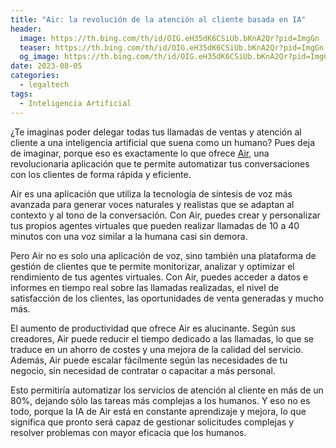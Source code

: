 ```yaml
---
title: "Air: la revolución de la atención al cliente basada en IA"
header:
  image: https://th.bing.com/th/id/OIG.eH35dK6CSiUb.bKnA2Qr?pid=ImgGn
  teaser: https://th.bing.com/th/id/OIG.eH35dK6CSiUb.bKnA2Qr?pid=ImgGn
  og_image: https://th.bing.com/th/id/OIG.eH35dK6CSiUb.bKnA2Qr?pid=ImgGn
date: 2023-08-05
categories:
  - legaltech
tags:
  - Inteligencia Artificial
---
```


¿Te imaginas poder delegar todas tus llamadas de ventas y atención al cliente a una inteligencia artificial que suena como un humano? Pues deja de imaginar, porque eso es exactamente lo que ofrece [Air](https://www.air.ai/), una revolucionaria aplicación que te permite automatizar tus conversaciones con los clientes de forma rápida y eficiente.

Air es una aplicación que utiliza la tecnología de síntesis de voz más avanzada para generar voces naturales y realistas que se adaptan al contexto y al tono de la conversación. Con Air, puedes crear y personalizar tus propios agentes virtuales que pueden realizar llamadas de 10 a 40 minutos con una voz similar a la humana casi sin demora.

Pero Air no es solo una aplicación de voz, sino también una plataforma de gestión de clientes que te permite monitorizar, analizar y optimizar el rendimiento de tus agentes virtuales. Con Air, puedes acceder a datos e informes en tiempo real sobre las llamadas realizadas, el nivel de satisfacción de los clientes, las oportunidades de venta generadas y mucho más.

El aumento de productividad que ofrece Air es alucinante. Según sus creadores, Air puede reducir el tiempo dedicado a las llamadas, lo que se traduce en un ahorro de costes y una mejora de la calidad del servicio. Además, Air puede escalar fácilmente según las necesidades de tu negocio, sin necesidad de contratar o capacitar a más personal.

Esto permitiría automatizar los servicios de atención al cliente en más de un 80%, dejando sólo las tareas más complejas a los humanos. Y eso no es todo, porque la IA de Air está en constante aprendizaje y mejora, lo que significa que pronto será capaz de gestionar solicitudes complejas y resolver problemas con mayor eficacia que los humanos.

